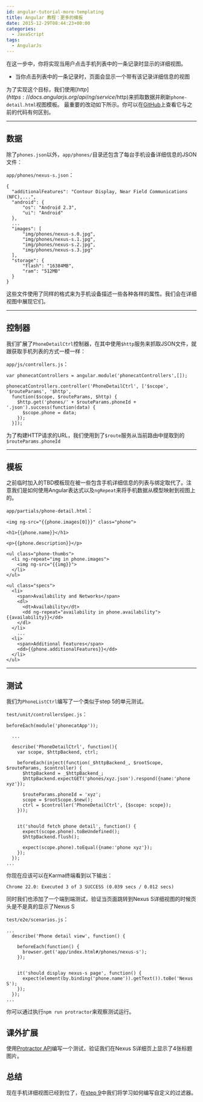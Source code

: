 ```yaml
---
id: angular-tutorial-more-templating
title: Angular 教程：更多的模板
date: 2015-12-29T08:44:23+00:00
categories:
  - JavaScript
tags:
  - AngularJs
---
```

在这一步中，你将实现当用户点击手机列表中的一条记录时显示的详细视图。

  * 当你点击列表中的一条记录时，页面会显示一个带有该记录详细信息的视图

为了实现这个目标，我们使用[$http](https://docs.angularjs.org/api/ng/service/$http)来抓取数据并刷新`phone-detail.html`视图模板。 最重要的改动如下所示。你可以在[GitHub](https://github.com/angular/angular-phonecat/compare/step-7...step-8 "See diff on Github")上查看它与之前的代码有何区别。

* * *

## 数据

除了`phones.json`以外，`app/phones/`目录还包含了每台手机设备详细信息的JSON文件：

`app/phones/nexus-s.json`：

```
{
  "additionalFeatures": "Contour Display, Near Field Communications (NFC),...",
  "android": {
      "os": "Android 2.3",
      "ui": "Android"
  },
  ...
  "images": [
      "img/phones/nexus-s.0.jpg",
      "img/phones/nexus-s.1.jpg",
      "img/phones/nexus-s.2.jpg",
      "img/phones/nexus-s.3.jpg"
  ],
  "storage": {
      "flash": "16384MB",
      "ram": "512MB"
  }
}
```

这些文件使用了同样的格式来为手机设备描述一些各种各样的属性。我们会在详细视图中展现它们。

* * *

## 控制器

我们扩展了`PhoneDetailCtrl`控制器，在其中使用`$http`服务来抓取JSON文件，就跟获取手机列表的方式一模一样：

`app/js/controllers.js`：

```
var phonecatControllers = angular.module('phonecatControllers',[]);

phonecatControllers.controller('PhoneDetailCtrl', ['$scope', '$routeParams', '$http',
  function($scope, $routeParams, $http) {
    $http.get('phones/' + $routeParams.phoneId + '.json').success(function(data) {
      $scope.phone = data;
    });
  }]);
```

为了构建HTTP请求的URL，我们使用到了`$route`服务从当前路由中提取到的`$routeParams.phoneId`

* * *

## 模板

之前临时加入的TBD模板现在被一些包含手机详细信息的列表与绑定取代了。注意我们是如何使用Angular表达式以及`ngRepeat`来将手机数据从模型映射到视图上的。

`app/partials/phone-detail.html`：

```
<img ng-src="{{phone.images[0]}}" class="phone">

<h1>{{phone.name}}</h1>

<p>{{phone.description}}</p>

<ul class="phone-thumbs">
  <li ng-repeat="img in phone.images">
    <img ng-src="{{img}}">
  </li>
</ul>

<ul class="specs">
  <li>
    <span>Availability and Networks</span>
    <dl>
      <dt>Availability</dt>
      <dd ng-repeat="availability in phone.availability">{{availability}}</dd>
    </dl>
  </li>
    ...
  <li>
    <span>Additional Features</span>
    <dd>{{phone.additionalFeatures}}</dd>
  </li>
</ul>
```

* * *

## 测试

我们为`PhoneListCtrl`编写了一个类似于step 5的单元测试。

`test/unit/controllersSpec.js`：

```
beforeEach(module('phonecatApp'));

  ...

  describe('PhoneDetailCtrl', function(){
    var scope, $httpBackend, ctrl;

    beforeEach(inject(function(_$httpBackend_, $rootScope, $routeParams, $controller) {
      $httpBackend = _$httpBackend_;
      $httpBackend.expectGET('phones/xyz.json').respond({name:'phone xyz'});

      $routeParams.phoneId = 'xyz';
      scope = $rootScope.$new();
      ctrl = $controller('PhoneDetailCtrl', {$scope: scope});
    }));


    it('should fetch phone detail', function() {
      expect(scope.phone).toBeUndefined();
      $httpBackend.flush();

      expect(scope.phone).toEqual({name:'phone xyz'});
    });
  });
...
```

你现在应该可以在Karma终端看到以下输出：

```
Chrome 22.0: Executed 3 of 3 SUCCESS (0.039 secs / 0.012 secs)
```

同时我们也添加了一个端到端测试，验证当页面跳转到Nexus S详细视图的时候页头是不是真的显示了Nexus S

`test/e2e/scenarios.js`：

```
...
  describe('Phone detail view', function() {

    beforeEach(function() {
      browser.get('app/index.html#/phones/nexus-s');
    });


    it('should display nexus-s page', function() {
      expect(element(by.binding('phone.name')).getText()).toBe('Nexus S');
    });
  });
...
```

你可以通过执行`npm run protractor`来观察测试运行。

## 课外扩展

使用[Protractor API](http://angular.github.io/protractor/#/api)编写一个测试，验证我们在Nexus S详细页上显示了4张标题图片。

## 总结

现在手机详细视图已经到位了，在[step 9](/p/angular-tutorial-filters/)中我们将学习如何编写自定义的过滤器。

